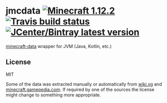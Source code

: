 # jmcdata [![Minecraft 1.12.2](https://img.shields.io/badge/MC-1.12.2-brightgreen.svg)](https://github.com/Gjum/jmcdata) [![Travis build status](https://travis-ci.org/Gjum/jmcdata.svg?branch=master)](https://travis-ci.com/Gjum/jmcdata) [![JCenter/Bintray latest version](https://api.bintray.com/packages/gjum/minecraft/jmcdata/images/download.svg)](https://bintray.com/gjum/minecraft/jmcdata/_latestVersion#files)

[minecraft-data][mcdata] wrapper for JVM (Java, Kotlin, etc.)

[mcdata]: https://github.com/PrismarineJS/minecraft-data

## License

MIT

Some of the data was extracted manually or automatically from [wiki.vg](https://wiki.vg/) and [minecraft.gamepedia.com](https://minecraft.gamepedia.com/).
If required by one of the sources the license might change to something more appropriate.
